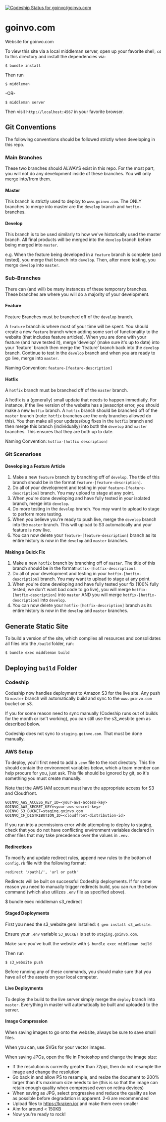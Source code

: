 [ ![Codeship Status for goinvo/goinvo.com](https://codeship.com/projects/f4e57f70-0df4-0133-b611-2ed139d2fe7b/status?branch=master)](https://codeship.com/projects/91543)

goinvo.com
==========

Website for goinvo.com

To view this site via a local middleman server, open up your favorite shell, `cd` to this directory and install the dependencies via:

	$ bundle install

Then run

	$ middleman

-OR-

	$ middleman server

Then visit `http://localhost:4567` in your favorite browser.

## Git Conventions
The following conventions should be followed strictly when developing in this repo.

### Main Branches
These two branches should ALWAYS exist in this repo. For the most part, you will not do any development inside of these branches. You will only merge into/from them.

#### Master
This branch is strictly used to deploy to `www.goinvo.com`. The ONLY branches to merge into master are the `develop` branch and `hotfix-` branches.

#### Develop
This branch is to be used similarly to how we've historically used the master branch. All final products will be merged into the `develop` branch before being merged into `master`.

e.g. When the feature being developed in a `feature` branch is complete (and tested), you merge that branch into `develop`. Then, after more testing, you merge `develop` into `master`.

### Sub-Branches
There can (and will) be many instances of these temporary branches. These branches are where you will do a majority of your development.

#### Feature
Feature Branches must be branched off of the `develop` branch.

A `feature` branch is where most of your time will be spent. You should create a new `feature` branch when adding some sort of functionality to the website (that includes feature articles). When you are done with your feature (and have tested it), merge 'develop' (make sure it's up to date) into your 'feature' branch then merge the 'feature' branch back into the `develop` branch. Continue to test in the `develop` branch and when you are ready to go live, merge into `master`.

Naming Convention: `feature-[feature-description]`

#### Hotfix
A `hotfix` branch must be branched off of the `master` branch.

A hotfix is a (generally) small update that needs to happen immediatly. For instance, if the live version of the website has a javascript error, you should make a new `hotfix` branch. A `hotfix` branch should be branched off of the `master` branch (note: `hotfix` branches are the only branches allowed do this). You then make all your updates/bug fixes in the `hotfix` branch and then merge this branch (individually) into both the `develop` and `master` branches. This ensures that they are both up to date.

Naming Convention: `hotfix-[hotfix description]`

### Git Scenarioes

#### Developing a Feature Article
1. Make a new `feature` branch by branching off of `develop`. The title of this branch should be in the format `feature-[feature-description]`.
2. Do all of your development and testing in your `feature-[feature-description]` branch. You may upload to stage at any point.
3. When you're done developing and have fully tested in your isolated branch, merge into `develop`.
4. Do more testing in the `develop` branch. You may want to upload to stage to perform more testing.
5. When you believe you're ready to push live, merge the `develop` branch into the `master` branch. This will upload to S3 automatically and your feature is now live.
6. You can now delete your `feature-[feature-description]` branch as its entire history is now in the `develop` and `master` branches.

#### Making a Quick Fix
1. Make a new `hotfix` branch by branching off of `master`. The title of this branch should be in the format`hotfix-[hotfix-description]`.
2. Do all of your development and testing in your `hotfix-[hotfix-description]` branch. You may want to upload to stage at any point.
3. When you're done developing and have fully tested your fix (100% fully tested, we don't want bad code to go live), you will merge `hotfix-[hotfix-description]` into `master` AND you will merge `hotfix-[hotfix-description]` into `develop`.
4. You can now delete your `hotfix-[hotfix-description]` branch as its entire history is now in the `develop` and `master` branches.


## Generate Static Site

To build a version of the site, which compiles all resources and consolidates all files into the `/build` folder, run:

	$ bundle exec middleman build


## Deploying `build` Folder

### Codeship

Codeship now handles deployment to Amazon S3 for the live site. Any push to `master` branch will automatically build and sync to the `www.goinvo.com` bucket on s3.

If you for some reason need to sync manually (Codeship runs out of builds for the month or isn't working), you can still use the s3_wesbite gem as described below.

Codeship does not sync to `staging.goinvo.com`. That must be done manually.

### AWS Setup

To deploy, you'll first need to add a `.env` file to the root directory. This file should contain the environment variables below, which a team member can help procure for you, just ask. This file should be ignored by git, so it's something you must create manually.

Note that the AWS IAM account must have the appropriate access for S3 and Cloudfront.

```
GOINVO_AWS_ACCESS_KEY_ID=<your-aws-access-key>
GOINVO_AWS_SECRET_KEY=<your-aws-secret-key>
GOINVO_S3_BUCKET=staging.goinvo.com
GOINVO_CF_DISTRIBUTION_ID=<cloudfront-distribution-id>
```

If you run into a permissions error while attempting to deploy to staging, check that you do not have conflicting environment variables declared in other files that may take precedence over the values in `.env`.

#### Redirections

To modify and update redirect rules, append new rules to the bottom of `config.rb` file with the following format:

	redirect '/path1/', 'url or path'


Redirects will be built on successful Codeship deployments. If for some reason you need to manually trigger redirects build, you can run the below command (which also utilizes `.env` file as specified above).

$ bundle exec middleman s3_redirect


#### Staged Deployments

First you need the s3_website gem installed: `$ gem install s3_website`.

Ensure your `.env` variable `S3_BUCKET` is set to `staging.goinvo.com`.

Make sure you've built the website with `$ bundle exec middleman build`

Then run

`$ s3_website push`


Before running any of these commands, you should make sure that you have all of the assets on your local computer.



#### Live Deployments

To deploy the build to the live server simply merge the `deploy` branch into `master`. Everything in master will automatically be built and uploaded to the server.


#### Image Compression

When saving images to go onto the website, always be sure to save small files.

When you can, use SVGs for your vector images.

When saving JPGs, open the file in Photoshop and change the image size:
* If the resolution is currently greater than 72ppi, then do not resample the image and change the resolution
* Go back in and allow PS to resample, and resize the document to 200% larger than it's maximum size needs to be (this is so that the image can retain enough quality when compressed even on retina devices)
* When saving as JPG, select progressive and reduce the quality as low as possible before degradation is apparent. 2-6 are recommended
* Upload files to https://kraken.io/ and make them even smaller
* Aim for around < 150KB
* Now you're ready to rock!
